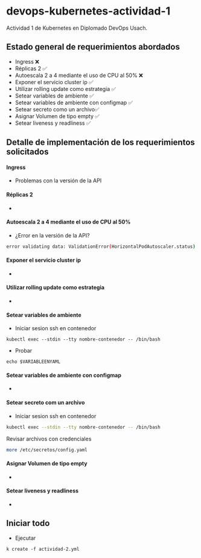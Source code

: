 # devops-kubernetes-actividad-1
 Actividad 1 de Kubernetes en Diplomado DevOps Usach.

## Estado general de requerimientos abordados

- Ingress ❌
- Réplicas 2 ✅
- Autoescala 2 a 4 mediante el uso de CPU al 50% ❌
- Exponer el servicio cluster ip ✅
- Utilizar rolling update como estrategia ✅
- Setear variables de ambiente ✅
- Setear variables de ambiente con configmap ✅
- Setear secreto como un archivo✅
- Asignar Volumen de tipo empty ✅
- Setear liveness y readliness ✅

## Detalle de implementación de los requerimientos solicitados

#### Ingress

- Problemas con la versión de la API

#### Réplicas 2

- 

#### Autoescala 2 a 4 mediante el uso de CPU al 50%

- ¿Error en la versión de la API?

````bash
error validating data: ValidationError(HorizontalPodAutoscaler.status): missing required field "conditions" in io.k8s.api.autoscaling.v2beta2.HorizontalPodAutoscalerStatus;
````

#### Exponer el servicio cluster ip

-  

#### Utilizar rolling update como estrategia

- 

#### Setear variables de ambiente 

- Iniciar sesion ssh en contenedor

```
kubectl exec --stdin --tty nombre-contenedor -- /bin/bash
```

- Probar

````
echo $VARIABLEENYAML
````

#### Setear variables de ambiente con configmap

- 

#### Setear secreto com un archivo

- Iniciar sesion ssh en contenedor

```bash
kubectl exec --stdin --tty nombre-contenedor -- /bin/bash
```

Revisar archivos con credenciales

````bash
more /etc/secretos/config.yaml
````

#### Asignar Volumen de tipo empty

- 

#### Setear liveness y readliness

- 

## Iniciar todo

- Ejecutar

````
k create -f actividad-2.yml
````

